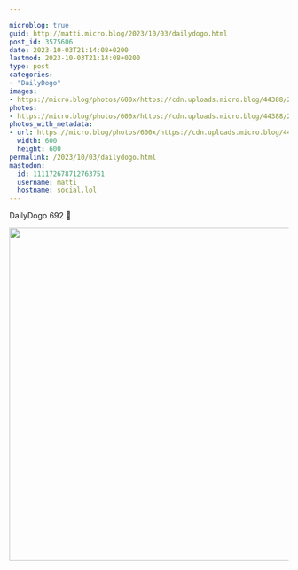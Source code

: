```yaml
---

microblog: true
guid: http://matti.micro.blog/2023/10/03/dailydogo.html
post_id: 3575606
date: 2023-10-03T21:14:08+0200
lastmod: 2023-10-03T21:14:08+0200
type: post
categories:
- "DailyDogo"
images:
- https://micro.blog/photos/600x/https://cdn.uploads.micro.blog/44388/2023/2adda8e488564ae0be69f5003f415c47.jpg
photos:
- https://micro.blog/photos/600x/https://cdn.uploads.micro.blog/44388/2023/2adda8e488564ae0be69f5003f415c47.jpg
photos_with_metadata:
- url: https://micro.blog/photos/600x/https://cdn.uploads.micro.blog/44388/2023/2adda8e488564ae0be69f5003f415c47.jpg
  width: 600
  height: 600
permalink: /2023/10/03/dailydogo.html
mastodon:
  id: 111172678712763751
  username: matti
  hostname: social.lol
---
```

DailyDogo 692 🐶

<img src="https://micro.blog/photos/600x/https://blog.martin-haehnel.de/uploads/2023/2adda8e488564ae0be69f5003f415c47.jpg" width="600" height="600" alt="" />
